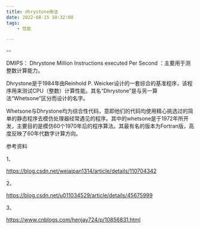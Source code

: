 ```yaml
---
title: dhrystone用法
date: 2022-08-15 10:32:08
tags:
	- 性能

---
```


--

DMIPS： Dhrystone Million Instructions executed Per Second ：主要用于测整数计算能力。

Dhrystone是于1984年由Reinhold P. Weicker设计的一套综合的基准程序，该程序用来测试CPU（整数）计算性能。其名“Dhrystone”是与另一算法“Whetsone”区分而设计的名字。



Whetsone与Dhrystone均为综合性代码，意即他们的代码均使用精心挑选过的简单的静态程序去模仿处理器经常遇见的程序。其中的whetsone是于1972年所开发，主要目的是模仿60个1970年后的程序算法。其最有名的版本为Fortran版，高度反映了60年代数字计算方向。





参考资料

1、

https://blog.csdn.net/weiaipan1314/article/details/110704342

2、

https://blog.csdn.net/u011034529/article/details/45675999

3、

https://www.cnblogs.com/henjay724/p/10856831.html